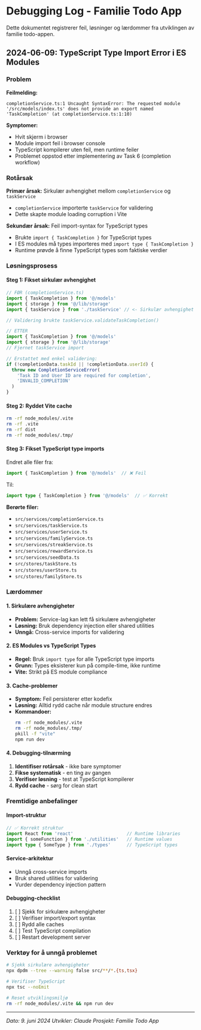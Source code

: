 # Debugging Log - Familie Todo App

Dette dokumentet registrerer feil, løsninger og lærdommer fra utviklingen av familie todo-appen.

## 2024-06-09: TypeScript Type Import Error i ES Modules

### Problem
**Feilmelding:** 
```
completionService.ts:1 Uncaught SyntaxError: The requested module '/src/models/index.ts' does not provide an export named 'TaskCompletion' (at completionService.ts:1:10)
```

**Symptomer:**
- Hvit skjerm i browser
- Module import feil i browser console
- TypeScript kompilerer uten feil, men runtime feiler
- Problemet oppstod etter implementering av Task 6 (completion workflow)

### Rotårsak
**Primær årsak:** Sirkulær avhengighet mellom `completionService` og `taskService`
- `completionService` importerte `taskService` for validering
- Dette skapte module loading corruption i Vite

**Sekundær årsak:** Feil import-syntax for TypeScript types
- Brukte `import { TaskCompletion }` for TypeScript types
- I ES modules må types importeres med `import type { TaskCompletion }`
- Runtime prøvde å finne TypeScript types som faktiske verdier

### Løsningsprosess

#### Steg 1: Fikset sirkulær avhengighet
```typescript
// FØR (completionService.ts)
import { TaskCompletion } from '@/models'
import { storage } from '@/lib/storage'
import { taskService } from './taskService' // <- Sirkulær avhengighet

// Validering brukte taskService.validateTaskCompletion()

// ETTER
import { TaskCompletion } from '@/models'  
import { storage } from '@/lib/storage'
// Fjernet taskService import

// Erstattet med enkel validering:
if (!completionData.taskId || !completionData.userId) {
  throw new CompletionServiceError(
    'Task ID and User ID are required for completion', 
    'INVALID_COMPLETION'
  )
}
```

#### Steg 2: Ryddet Vite cache
```bash
rm -rf node_modules/.vite
rm -rf .vite
rm -rf dist
rm -rf node_modules/.tmp/
```

#### Steg 3: Fikset TypeScript type imports
Endret alle filer fra:
```typescript
import { TaskCompletion } from '@/models'  // ❌ Feil
```
Til:
```typescript
import type { TaskCompletion } from '@/models'  // ✅ Korrekt
```

**Berørte filer:**
- `src/services/completionService.ts`
- `src/services/taskService.ts`
- `src/services/userService.ts`
- `src/services/familyService.ts`
- `src/services/streakService.ts`
- `src/services/rewardService.ts`
- `src/services/seedData.ts`
- `src/stores/taskStore.ts`
- `src/stores/userStore.ts`
- `src/stores/familyStore.ts`

### Lærdommer

#### 1. Sirkulære avhengigheter
- **Problem:** Service-lag kan lett få sirkulære avhengigheter
- **Løsning:** Bruk dependency injection eller shared utilities
- **Unngå:** Cross-service imports for validering

#### 2. ES Modules vs TypeScript Types
- **Regel:** Bruk `import type` for alle TypeScript type imports
- **Grunn:** Types eksisterer kun på compile-time, ikke runtime
- **Vite:** Strikt på ES module compliance

#### 3. Cache-problemer
- **Symptom:** Feil persisterer etter kodefix
- **Løsning:** Alltid rydd cache når module structure endres
- **Kommandoer:**
  ```bash
  rm -rf node_modules/.vite
  rm -rf node_modules/.tmp/
  pkill -f "vite"
  npm run dev
  ```

#### 4. Debugging-tilnærming
1. **Identifiser rotårsak** - ikke bare symptomer
2. **Fikse systematisk** - en ting av gangen
3. **Verifiser løsning** - test at TypeScript kompilerer
4. **Rydd cache** - sørg for clean start

### Fremtidige anbefalinger

#### Import-struktur
```typescript
// ✅ Korrekt struktur
import React from 'react'                    // Runtime libraries
import { someFunction } from './utilities'   // Runtime values  
import type { SomeType } from './types'      // TypeScript types
```

#### Service-arkitektur
- Unngå cross-service imports
- Bruk shared utilities for validering
- Vurder dependency injection pattern

#### Debugging-checklist
1. [ ] Sjekk for sirkulære avhengigheter
2. [ ] Verifiser import/export syntax
3. [ ] Rydd alle caches
4. [ ] Test TypeScript compilation
5. [ ] Restart development server

### Verktøy for å unngå problemet
```bash
# Sjekk sirkulære avhengigheter
npx dpdm --tree --warning false src/**/*.{ts,tsx}

# Verifiser TypeScript
npx tsc --noEmit

# Reset utviklingsmiljø
rm -rf node_modules/.vite && npm run dev
```

---
*Dato: 9. juni 2024*
*Utvikler: Claude*
*Prosjekt: Familie Todo App*